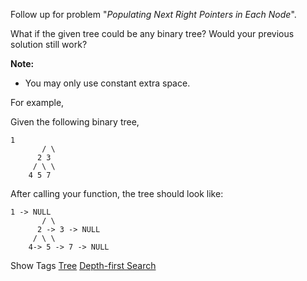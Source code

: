 Follow up for problem "_Populating Next Right Pointers in Each Node_".

What if the given tree could be any binary tree? Would your previous solution still work?

**Note:**

- You may only use constant extra space.

For example,  
 Given the following binary tree,

    1
           / \
          2 3
         / \ \
        4 5 7

After calling your function, the tree should look like:

    1 -> NULL
           / \
          2 -> 3 -> NULL
         / \ \
        4-> 5 -> 7 -> NULL

Show Tags
 [Tree](/tag/tree/) [Depth-first Search](/tag/depth-first-search/)
